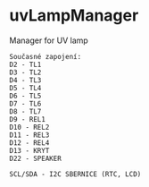 # uvLampManager
Manager for UV lamp
```
Současné zapojení:
D2 - TL1
D3 - TL2
D4 - TL3
D5 - TL4
D6 - TL5
D7 - TL6
D8 - TL7
D9 - REL1
D10 - REL2
D11 - REL3
D12 - REL4
D13 - KRYT
D22 - SPEAKER

SCL/SDA - I2C SBERNICE (RTC, LCD)

```


